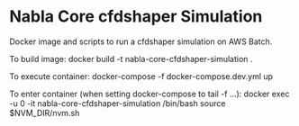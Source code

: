 # Nabla Core cfdshaper Simulation

Docker image and scripts to run a cfdshaper simulation on AWS Batch.

To build image:
docker build -t nabla-core-cfdshaper-simulation .

To execute container:
docker-compose -f docker-compose.dev.yml up

To enter container (when setting docker-compose to tail -f ...):
docker exec -u 0 -it nabla-core-cfdshaper-simulation /bin/bash
source $NVM_DIR/nvm.sh
